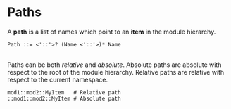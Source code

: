 # Paths

A **path** is a list of names which point to an **item** in the module hierarchy.

<pre>
<code>Path ::= <'::'>? (Name <'::'>)* Name
</code>
</pre>

Paths can be both *relative* and *absolute*. Absolute paths are absolute with respect to the root of the module hierarchy. Relative paths are relative with respect to the current namespace.

```text
mod1::mod2::MyItem   # Relative path
::mod1::mod2::MyItem # Absolute path
```
